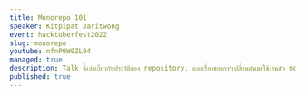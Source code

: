 ```yaml
---
title: Monorepo 101
speaker: Kitpipat Jaritwong
event: hacktoberfest2022
slug: monorepo
youtube: nfnP0W0ZL94
managed: true
description: Talk นี้เล่าเกี่ยวกับประวัติของ repository, และเรื่องของการเปลี่ยนผันมาใช้งานตัว monorepo ในการจัดการ microservice แทน
published: true
---
```

